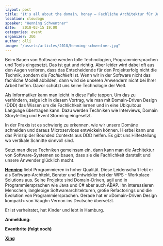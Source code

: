 ```yaml
---
layout: post
title: "It's all about the domain, honey – Fachliche Architektur für Java mit DDD"
location: cloudogu
speaker: "Henning Schwentner"
date:   2018-03-15 19:00
categories: event
organizer: JUG
author: olli
image: "/assets/articles/2018/henning-schwentner.jpg"
---
```


Beim Bauen von Software werden tolle Technologien, Programmiersprachen und Tools eingesetzt. Das ist gut und richtig. Aber leider wird dabei oft aus den Augen verloren, dass das Entscheidende für den Projekterfolg nicht die Technik, sondern die *Fachlichkeit* ist. Wenn wir in der Software nicht das fachliche Modell abbilden, dann wird sie unseren Anwendern nicht bei Ihrer Arbeit helfen. Davor schützt uns keine Technologie der Welt. 
 
Als Informatiker kann man leicht in diese Falle tappen. Um das zu verhindern, zeige ich in diesem Vortrag, wie man mit Domain-Driven Design (DDD) das Wissen um die Fachlichkeit lernen und in eine Ubiquitous Language übertragen kann. Dazu werden Techniken wie Interviews, Domain Storytelling und Event Storming eingesetzt. 
 
In der Praxis ist es schwierig zu erkennen, wie wir unsere Domäne schneiden und daraus Microservices entwickeln können. Hierbei kann uns das Prinzip der Bounded Contexts aus DDD helfen. Es gibt uns Hilfestellung wo vertikale Schnitte sinnvoll sind.
 
Setzt man diese Techniken gemeinsam ein, dann kann man die Architektur von Software-Systemen so bauen, dass sie die Fachlichkeit darstellt und unsere Anwender glücklich macht.

**[Henning](https://twitter.com/hschwentner)** liebt Programmieren in hoher Qualität. Diese Leidenschaft lebt er als Software-Architekt, Berater und Entwickler bei der WPS - Workplace Solutions aus. Seine Projekte sind Domain-Driven, agil und in Programmiersprachen wie Java und C# aber auch ABAP. Ihn interessieren Menschen, langlebige Softwarearchitekturen, große Refactorings und die Evolution von Programmiersprachen. Gerade hat er »Domain-Driven Design kompakt« von Vaughn Vernon ins Deutsche übersetzt.
 
Er ist verheiratet, hat Kinder und lebt in Hamburg.

**Anmeldung:**

**Eventbrite (folgt noch)**

[**Xing**](https://www.xing.com/events/it-all-about-the-domain-honey-ddd-architektur-java-1915470)


